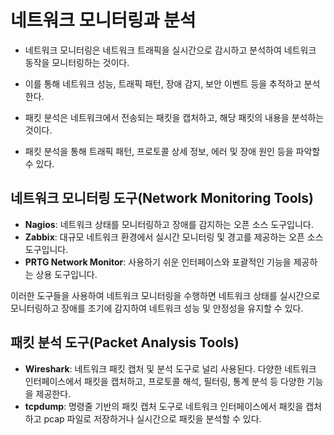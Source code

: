 # 네트워크 모니터링과 분석

- 네트워크 모니터링은 네트워크 트래픽을 실시간으로 감시하고 분석하여 네트워크 동작을 모니터링하는 것이다. 
- 이를 통해 네트워크 성능, 트래픽 패턴, 장애 감지, 보안 이벤트 등을 추적하고 분석한다.

- 패킷 분석은 네트워크에서 전송되는 패킷을 캡처하고, 해당 패킷의 내용을 분석하는 것이다. 
- 패킷 분석을 통해 트래픽 패턴, 프로토콜 상세 정보, 에러 및 장애 원인 등을 파악할 수 있다.

## 네트워크 모니터링 도구(Network Monitoring Tools)

- **Nagios**: 네트워크 상태를 모니터링하고 장애를 감지하는 오픈 소스 도구입니다.
- **Zabbix**: 대규모 네트워크 환경에서 실시간 모니터링 및 경고를 제공하는 오픈 소스 도구입니다.
- **PRTG Network Monitor**: 사용하기 쉬운 인터페이스와 포괄적인 기능을 제공하는 상용 도구입니다.

이러한 도구들을 사용하여 네트워크 모니터링을 수행하면 네트워크 상태를 실시간으로 모니터링하고 장애를 조기에 감지하여 네트워크 성능 및 안정성을 유지할 수 있다.

## 패킷 분석 도구(Packet Analysis Tools)

- **Wireshark**: 네트워크 패킷 캡처 및 분석 도구로 널리 사용된다. 다양한 네트워크 인터페이스에서 패킷을 캡처하고, 프로토콜 해석, 필터링, 통계 분석 등 다양한 기능을 제공한다.
- **tcpdump**: 명령줄 기반의 패킷 캡처 도구로 네트워크 인터페이스에서 패킷을 캡처하고 pcap 파일로 저장하거나 실시간으로 패킷을 분석할 수 있다.


